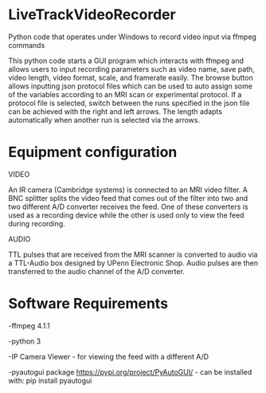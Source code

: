 # LiveTrackVideoRecorder
Python code that operates under Windows to record video input via ffmpeg commands

This python code starts a GUI program which interacts with ffmpeg and allows users to input recording parameters such as video name, save path, video length, video format, scale, and framerate easily. The browse button allows inputting json protocol files which can be used to auto assign some of the variables according to an MRI scan or experimental protocol. If a protocol file is selected, switch between the runs specified in the json file can be achieved with the right and left arrows. The length adapts automatically when another run is selected via the arrows.

# Equipment configuration

VIDEO

An IR camera (Cambridge systems) is connected to an MRI video filter. A BNC splitter splits the video feed that comes out of the filter into two and two different A/D converter receives the feed. One of these converters is used as a recording device while the other is used only to view the feed during recording.

AUDIO

TTL pulses that are received from the MRI scanner is converted to audio via a TTL-Audio box designed by UPenn Electronic Shop. Audio pulses are then transferred to the audio channel of the A/D converter.

# Software Requirements 
-ffmpeg 4.1.1 

-python 3 

-IP Camera Viewer - for viewing the feed with a different A/D 

-pyautogui package https://pypi.org/project/PyAutoGUI/  -  can be installed with: pip install pyautogui

